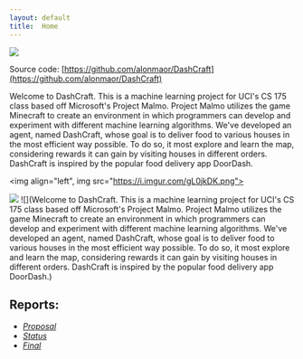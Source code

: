```yaml
---
layout: default
title:  Home
---
```


<img src="https://teambeyond.net/wp-content/uploads/2016/06/Minecraft-Header.jpg">

Source code: [https://github.com/alonmaor/DashCraft](https://github.com/alonmaor/DashCraft)


Welcome to DashCraft. This is a machine learning project for UCI's CS 175 class based off Microsoft's Project Malmo. Project Malmo utilizes the game Minecraft to create an environment in which programmers can develop and experiment with different machine learning algorithms. We've developed an agent, named DashCraft, whose goal is to deliver food to various houses in the most efficient way possible. To do so, it most explore and learn the map, considering rewards it can gain by visiting houses in different orders. DashCraft is inspired by the popular food delivery app DoorDash. 

<img align="left", img src="https://i.imgur.com/gL0jkDK.png">


![](https://i.imgur.com/1PonFL7.png) ![](Welcome to DashCraft. This is a machine learning project for UCI's CS 175 class based off
                                     Microsoft's Project Malmo. Project Malmo utilizes the game Minecraft to create an environment 
                                     in which programmers can develop and experiment with different machine learning algorithms. 
                                     We've developed an agent, named DashCraft, whose goal is to deliver food to various houses in 
                                     the most efficient way possible. To do so, it most explore and learn the map, considering 
                                     rewards it can gain by visiting houses in different orders. DashCraft is inspired by the
                                     popular food delivery app DoorDash.)

Reports:
--------


- [*Proposal*](proposal.html)
- [*Status*](status.html)
- [*Final*](final.html)






